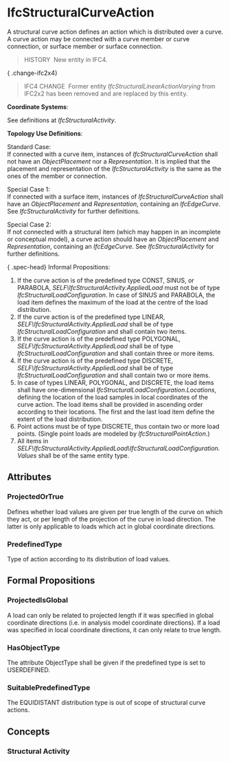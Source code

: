 # IfcStructuralCurveAction

A structural curve action defines an action which is distributed over a curve. A curve action may be connected with a curve member or curve connection, or surface member or surface connection.

> HISTORY&nbsp; New entity in IFC4.

{ .change-ifc2x4}
> IFC4 CHANGE&nbsp; Former entity _IfcStructuralLinearActionVarying_ from IFC2x2 has been removed and are replaced by this entity.

****Coordinate Systems****:

See definitions at _IfcStructuralActivity_.

****Topology Use Definitions****:

Standard Case:  
If connected with a curve item, instances of _IfcStructuralCurveAction_ shall not have an _ObjectPlacement_ nor a _Representation_. It is implied that the placement and representation of the _IfcStructuralActivity_ is the same as the ones of the member or connection.

Special Case 1:  
If connected with a surface item, instances of _IfcStructuralCurveAction_ shall have an _ObjectPlacement_ and _Representation_, containing an _IfcEdgeCurve_. See _IfcStructuralActivity_ for further definitions.

Special Case 2:  
If not connected with a structural item (which may happen in an incomplete or conceptual model), a curve action should have an _ObjectPlacement_ and _Representation_, containing an _IfcEdgeCurve_. See _IfcStructuralActivity_ for further definitions.

{ .spec-head}
Informal Propositions:

1. If the curve action is of the predefined type CONST, SINUS, or PARABOLA, _SELF\IfcStructuralActivity.AppliedLoad_ must not be of type _IfcStructuralLoadConfiguration_. In case of SINUS and PARABOLA, the load item defines the maximum of the load at the centre of the load distribution.
2. If the curve action is of the predefined type LINEAR, _SELF\IfcStructuralActivity.AppliedLoad_ shall be of type _IfcStructuralLoadConfiguration_ and shall contain two items.
3. If the curve action is of the predefined type POLYGONAL, _SELF\IfcStructuralActivity.AppliedLoad_ shall be of type _IfcStructuralLoadConfiguration_ and shall contain three or more items.
4. If the curve action is of the predefined type DISCRETE, _SELF\IfcStructuralActivity.AppliedLoad_ shall be of type _IfcStructuralLoadConfiguration_ and shall contain two or more items.
5. In case of types LINEAR, POLYGONAL, and DISCRETE, the load items shall have one-dimensional _IfcStructuralLoadConfiguration.Locations_, defining the location of the load samples in local coordinates of the curve action. The load items shall be provided in ascending order according to their locations. The first and the last load item define the extent of the load distribution. 
6. Point actions must be of type DISCRETE, thus contain two or more load points. (Single point loads are modeled by _IfcStructuralPointAction_.)
7. All items in _SELF\IfcStructuralActivity.AppliedLoad\IfcStructuralLoadConfiguration.Values_ shall be of the same entity type.

## Attributes

### ProjectedOrTrue
Defines whether load values are given per true length of the curve on which they act, or per length of the projection of the curve in load direction.  The latter is only applicable to loads which act in global coordinate directions.

### PredefinedType
Type of action according to its distribution of load values.

## Formal Propositions

### ProjectedIsGlobal
A load can only be related to projected length if it was specified in global coordinate directions (i.e. in analysis model coordinate directions).  If a load was specified in local coordinate directions, it can only relate to true length.

### HasObjectType
The attribute ObjectType shall be given if the predefined type is set to USERDEFINED.

### SuitablePredefinedType
The EQUIDISTANT distribution type is out of scope of structural curve actions.

## Concepts

### Structural Activity


